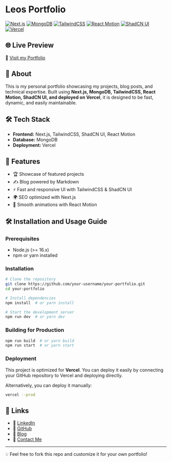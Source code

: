 # Leos Portfolio

[![Next.js](https://img.shields.io/badge/Next.js-15-black?logo=next.js)](https://nextjs.org/)
[![MongoDB](https://img.shields.io/badge/MongoDB-Database-green?logo=mongodb)](https://www.mongodb.com/)
[![TailwindCSS](https://img.shields.io/badge/TailwindCSS-CSS-blue?logo=tailwindcss)](https://tailwindcss.com/)
[![React Motion](https://img.shields.io/badge/React%20Motion-Animation-blue?logo=react)](https://github.com/chenglou/react-motion)
[![ShadCN UI](https://img.shields.io/badge/ShadCN-UI-black?logo=react)](https://ui.shadcn.com/)
[![Vercel](https://img.shields.io/badge/Vercel-Hosting-black?logo=vercel)](https://vercel.com/)

## 🌐 Live Preview

🚀 [Visit my Portfolio](https://www.leos-fullstack.me)

## 📖 About

This is my personal portfolio showcasing my projects, blog posts, and technical expertise. Built using **Next.js, MongoDB, TailwindCSS, React Motion, ShadCN UI, and deployed on Vercel**, it is designed to be fast, dynamic, and easily maintainable.

## 🛠 Tech Stack

- **Frontend:** Next.js, TailwindCSS, ShadCN UI, React Motion
- **Database:** MongoDB
- **Deployment:** Vercel

## 📝 Features

- 🏆 Showcase of featured projects
- ✍️ Blog powered by Markdown
- ⚡ Fast and responsive UI with TailwindCSS & ShadCN UI
- 🌍 SEO optimized with Next.js
- 🎨 Smooth animations with React Motion

## 🛠 Installation and Usage Guide

### Prerequisites
- Node.js (>= 16.x)
- npm or yarn installed

### Installation
```sh
# Clone the repository
git clone https://github.com/your-username/your-portfolio.git
cd your-portfolio

# Install dependencies
npm install  # or yarn install

# Start the development server
npm run dev  # or yarn dev
```

### Building for Production
```sh
npm run build  # or yarn build
npm run start  # or yarn start
```

### Deployment
This project is optimized for **Vercel**. You can deploy it easily by connecting your GitHub repository to Vercel and deploying directly.

Alternatively, you can deploy it manually:
```sh
vercel --prod
```

## 🔗 Links

- 💼 [LinkedIn](https://www.linkedin.com/in/your-profile)
- 📂 [GitHub](https://github.com/your-username)
- 📝 [Blog](https://your-blog-url.com)
- 📧 [Contact Me](mailto:your-email@example.com)

---

💡 Feel free to fork this repo and customize it for your own portfolio!

